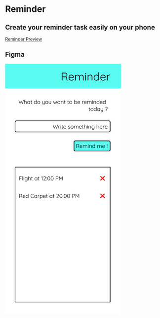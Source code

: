 # Reminder

## Create your reminder task easily on your phone

[Reminder Preview](https://wondoindra.github.io/reminder/)

## Figma

![Screenshot](./images/reminder.png)
